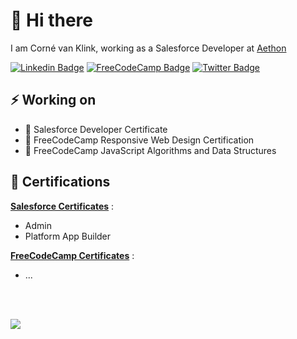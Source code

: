

# 👋 Hi there 

I am Corné van Klink, working as a Salesforce Developer at [Aethon](https://www.aethon.nl/)

[![Linkedin Badge](https://img.shields.io/badge/-cornevanklink-blue?style=flat-round&logo=Linkedin&logoColor=white&link=https://www.linkedin.com/in/cornevanklink/)](https://www.linkedin.com/in/cornevanklink/)
[![FreeCodeCamp Badge](https://img.shields.io/badge/-cornevanklink-black?style=flat-round&logo=freecodecamp&logoColor=white&link=https://www.freecodecamp.org/cornevanklink/)](https://www.freecodecamp.org/cornevanklink)
[![Twitter Badge](https://img.shields.io/badge/-cvklink-white?style=flat-round&logo=Twitter&logoColor=blue&link=https://twitter.com/cvklink/)](https://twitter.com/cvklink)
<br>

## ⚡ Working on

- 🌱 Salesforce Developer Certificate
- 🌱 FreeCodeCamp Responsive Web Design Certification
- 🌱 FreeCodeCamp JavaScript Algorithms and Data Structures

## 📃 Certifications

 **[Salesforce Certificates](https://trailblazer.me/id/cornevanklink)** :
-  Admin
-  Platform App Builder

**[FreeCodeCamp Certificates](https://www.freecodecamp.org/cornevanklink)** :
- ...

<br><br>

<a href="https://github.com/cornevanklink">
  <img align="center" src="https://github-readme-stats.anuraghazra1.vercel.app/api/top-langs/?username=cornevanklink&layout=compact&theme=radical" />
</a>
